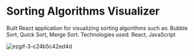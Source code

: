 # Sorting Algorithms Visualizer

Built React application for visualizing sorting algorithms such as: Bubble Sort, Quick Sort, Merge Sort.
Technologies used: React, JavaScript

![ezgif-3-c24b5c42ed4d](https://user-images.githubusercontent.com/56735903/110000731-4b406600-7d1c-11eb-9ce2-0c4fe75a5145.gif)
